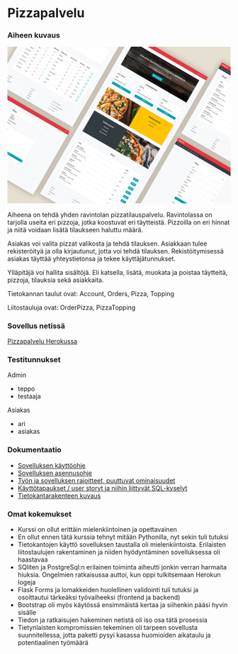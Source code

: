 # Pizzapalvelu

### Aiheen kuvaus

![Pizzapalvelu Design](documentation/PizzaPalvelu-design.jpg)

Aiheena on tehdä yhden ravintolan pizzatilauspalvelu. Ravintolassa on tarjolla useita eri pizzoja, jotka koostuvat eri täytteistä. Pizzoilla on eri hinnat ja niitä voidaan lisätä tilaukseen haluttu määrä.

Asiakas voi valita pizzat valikosta ja tehdä tilauksen. Asiakkaan tulee rekisteröityä ja olla kirjautunut, jotta voi tehdä tilauksen. Rekistöitymisessä asiakas täyttää yhteystietonsa ja tekee käyttäjätunnukset.

Ylläpitäjä voi hallita sisältöjä. Eli katsella, lisätä, muokata ja poistaa täytteitä, pizzoja, tilauksia sekä asiakkaita.

Tietokannan taulut ovat: Account, Orders, Pizza, Topping

Liitostauluja ovat: OrderPizza, PizzaTopping


### Sovellus netissä

[Pizzapalvelu Herokussa](https://desolate-bayou-52025.herokuapp.com/)


### Testitunnukset

Admin
- teppo
- testaaja

Asiakas
- ari
- asiakas

### Dokumentaatio

- [Sovelluksen käyttöohje](documentation/kayttoohje.md)
- [Sovelluksen asennusohje](documentation/asennusohje.md)
- [Työn ja sovelluksen rajoitteet, puuttuvat ominaisuudet](documentation/rajoitteet.md)
- [Käyttötapaukset / user storyt ja niihin liittyvät SQL-kyselyt](documentation/userstoryt.md)
- [Tietokantarakenteen kuvaus](documentation/tietokantarakenne.md)

### Omat kokemukset

- Kurssi on ollut erittäin mielenkiintoinen ja opettavainen
- En ollut ennen tätä kurssia tehnyt mitään Pythonilla, nyt sekin tuli tutuksi
- Tietokantojen käyttö sovelluksen taustalla oli mielenkiintoista. Erilaisten liitostaulujen rakentaminen ja niiden hyödyntäminen sovelluksessa oli haastavaa
- SQliten ja PostgreSql:n erilainen toiminta aiheutti jonkin verran harmaita hiuksia. Ongelmien ratkaisussa auttoi, kun oppi tulkitsemaan Herokun logeja
- Flask Forms ja lomakkeiden huolellinen validointi tuli tutuksi ja osoittautui tärkeäksi työvaiheeksi (frontend ja backend)
- Bootstrap oli myös käytössä ensimmäistä kertaa ja siihenkin pääsi hyvin sisälle
- Tiedon ja ratkaisujen hakeminen netistä oli iso osa tätä prosessia
- Tietynlaisten kompromissien tekeminen oli tarpeen sovellusta suunnitellessa, jotta paketti pysyi kasassa huomioiden aikataulu ja potentiaalinen työmäärä
